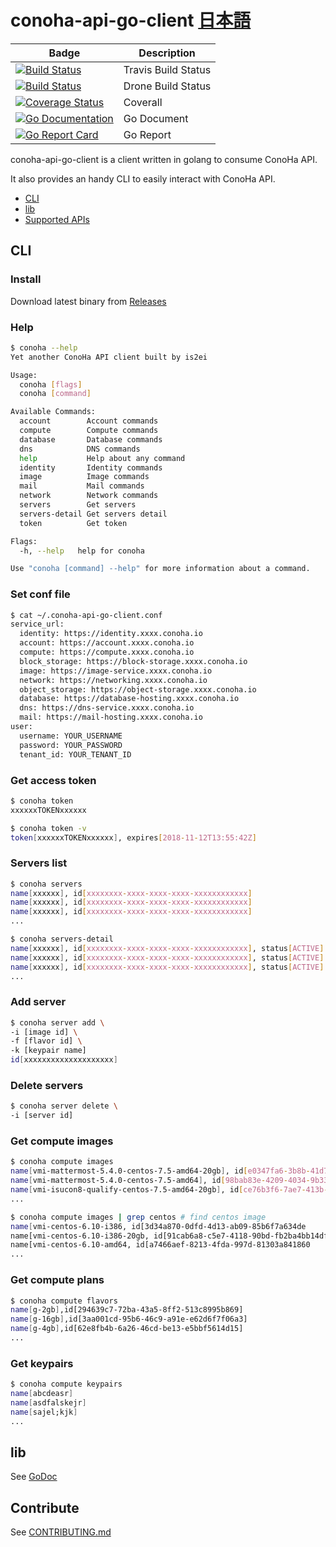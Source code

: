 conoha-api-go-client [日本語](README-ja.md)
=========

| Badge | Description |
| ------------- | ------------- |
| [![Build Status](https://travis-ci.org/is2ei/conoha-api-go-client.svg?branch=master&style=flat-square)][travis] | Travis Build Status |
| [![Build Status](https://cloud.drone.io/api/badges/is2ei/conoha-api-go-client/status.svg)][drone] | Drone Build Status |
| [![Coverage Status](https://coveralls.io/repos/github/is2ei/conoha-api-go-client/badge.svg?branch=master)][coverall] | Coverall |
| [![Go Documentation](http://img.shields.io/badge/go-documentation-blue.svg?style=flat-square)][godocs] | Go Document |
| [![Go Report Card](https://goreportcard.com/badge/github.com/is2ei/conoha-api-go-client)][goreport] | Go Report |

[travis]: https://travis-ci.org/is2ei/conoha-api-go-client
[drone]: https://cloud.drone.io/is2ei/conoha-api-go-client
[coverall]: https://coveralls.io/github/is2ei/conoha-api-go-client?branch=master
[godocs]: https://godoc.org/github.com/is2ei/conoha-api-go-client/conoha
[goreport]: https://goreportcard.com/report/github.com/is2ei/conoha-api-go-client

conoha-api-go-client is a client written in golang to consume ConoHa API.

It also provides an handy CLI to easily interact with ConoHa API.

- [CLI](#cli)
- [lib](#lib)
- [Supported APIs](https://github.com/is2ei/conoha-api-go-client/wiki/Supported-APIs)

## CLI

### Install

Download latest binary from [Releases](https://github.com/is2ei/conoha-api-go-client/releases)

### Help

```sh
$ conoha --help
Yet another ConoHa API client built by is2ei

Usage:
  conoha [flags]
  conoha [command]

Available Commands:
  account        Account commands
  compute        Compute commands
  database       Database commands
  dns            DNS commands
  help           Help about any command
  identity       Identity commands
  image          Image commands
  mail           Mail commands
  network        Network commands
  servers        Get servers
  servers-detail Get servers detail
  token          Get token

Flags:
  -h, --help   help for conoha

Use "conoha [command] --help" for more information about a command.
```

### Set conf file

```sh
$ cat ~/.conoha-api-go-client.conf
service_url:
  identity: https://identity.xxxx.conoha.io
  account: https://account.xxxx.conoha.io
  compute: https://compute.xxxx.conoha.io
  block_storage: https://block-storage.xxxx.conoha.io
  image: https://image-service.xxxx.conoha.io
  network: https://networking.xxxx.conoha.io
  object_storage: https://object-storage.xxxx.conoha.io
  database: https://database-hosting.xxxx.conoha.io
  dns: https://dns-service.xxxx.conoha.io
  mail: https://mail-hosting.xxxx.conoha.io
user:
  username: YOUR_USERNAME
  password: YOUR_PASSWORD
  tenant_id: YOUR_TENANT_ID
```

### Get access token

```sh
$ conoha token
xxxxxxTOKENxxxxxx
```

```sh
$ conoha token -v
token[xxxxxxTOKENxxxxxx], expires[2018-11-12T13:55:42Z]
```

### Servers list

```sh
$ conoha servers
name[xxxxxx], id[xxxxxxxx-xxxx-xxxx-xxxx-xxxxxxxxxxxx]
name[xxxxxx], id[xxxxxxxx-xxxx-xxxx-xxxx-xxxxxxxxxxxx]
name[xxxxxx], id[xxxxxxxx-xxxx-xxxx-xxxx-xxxxxxxxxxxx]
...
```

```sh
$ conoha servers-detail
name[xxxxxx], id[xxxxxxxx-xxxx-xxxx-xxxx-xxxxxxxxxxxx], status[ACTIVE]
name[xxxxxx], id[xxxxxxxx-xxxx-xxxx-xxxx-xxxxxxxxxxxx], status[ACTIVE]
name[xxxxxx], id[xxxxxxxx-xxxx-xxxx-xxxx-xxxxxxxxxxxx], status[ACTIVE]
...
```

### Add server

```sh
$ conoha server add \
-i [image id] \
-f [flavor id] \
-k [keypair name]
id[xxxxxxxxxxxxxxxxxxxx]
```

### Delete servers

```sh
$ conoha server delete \
-i [server id]
```

### Get compute images

```sh
$ conoha compute images
name[vmi-mattermost-5.4.0-centos-7.5-amd64-20gb], id[e0347fa6-3b8b-41d7-907d-6ad39448306b]
name[vmi-mattermost-5.4.0-centos-7.5-amd64], id[98bab83e-4209-4034-9b33-f48fb6a2edbd]
name[vmi-isucon8-qualify-centos-7.5-amd64-20gb], id[ce76b3f6-7ae7-413b-8a72-260723d5597e]
...
```

```sh
$ conoha compute images | grep centos # find centos image
name[vmi-centos-6.10-i386, id[3d34a870-0dfd-4d13-ab09-85b6f7a634de
name[vmi-centos-6.10-i386-20gb, id[91cab6a8-c5e7-4118-90bd-fb2ba4bb14df
name[vmi-centos-6.10-amd64, id[a7466aef-8213-4fda-997d-81303a841860
...
```

### Get compute plans

```sh
$ conoha compute flavors
name[g-2gb],id[294639c7-72ba-43a5-8ff2-513c8995b869]
name[g-16gb],id[3aa001cd-95b6-46c9-a91e-e62d6f7f06a3]
name[g-4gb],id[62e8fb4b-6a26-46cd-be13-e5bbf5614d15]
...
```

### Get keypairs

```sh
$ conoha compute keypairs
name[abcdeasr]
name[asdfalskejr]
name[sajel;kjk]
...
```

## lib

See [GoDoc](https://godoc.org/github.com/is2ei/conoha-api-go-client/conoha)

## Contribute

See [CONTRIBUTING.md](CONTRIBUTING.md)
